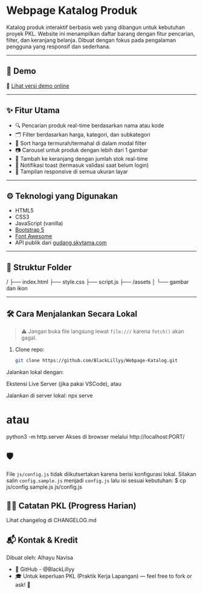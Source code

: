 # Webpage Katalog Produk

Katalog produk interaktif berbasis web yang dibangun untuk kebutuhan proyek PKL. Website ini menampilkan daftar barang dengan fitur pencarian, filter, dan keranjang belanja. Dibuat dengan fokus pada pengalaman pengguna yang responsif dan sederhana.

---

## 🚀 Demo

🔗 [Lihat versi demo online](https://blacklillyy.github.io/Webpage-Katalog/)

---

## ✨ Fitur Utama

- 🔍 Pencarian produk real-time berdasarkan nama atau kode
- 🗂️ Filter berdasarkan harga, kategori, dan subkategori
- 💸 Sort harga termurah/termahal di dalam modal filter
- 📷 Carousel untuk produk dengan lebih dari 1 gambar
- 🛒 Tambah ke keranjang dengan jumlah stok real-time
- 🔔 Notifikasi toast (termasuk validasi saat belum login)
- 📱 Tampilan responsive di semua ukuran layar

---

## ⚙️ Teknologi yang Digunakan

- HTML5
- CSS3
- JavaScript (vanilla)
- [Bootstrap 5](https://getbootstrap.com/)
- [Font Awesome](https://fontawesome.com/)
- API publik dari [gudang.skytama.com](https://gudang.skytama.com)

---

## 📁 Struktur Folder

/
├── index.html
├── style.css
├── script.js
├── /assets
│ └── gambar dan ikon

---

## 🛠️ Cara Menjalankan Secara Lokal

> ⚠️ Jangan buka file langsung lewat `file:///` karena `fetch()` akan gagal.

1. Clone repo:
   ```bash
   git clone https://github.com/BlackLillyy/Webpage-Katalog.git
Jalankan lokal dengan:

Ekstensi Live Server (jika pakai VSCode), atau

Jalankan di server lokal:
npx serve
# atau
python3 -m http.server
Akses di browser melalui http://localhost:PORT/

## 🛡️
File `js/config.js` tidak diikutsertakan karena berisi konfigurasi lokal.
Silakan salin `config.sample.js` menjadi `config.js` lalu isi sesuai kebutuhan:
$ cp js/config.sample.js js/config.js

## 🧑‍💻 Catatan PKL (Progress Harian)
Lihat changelog di CHANGELOG.md

## 📬 Kontak & Kredit
Dibuat oleh: Alhayu Navisa
- 📧 GitHub - @BlackLillyy
- 🎓 Untuk keperluan PKL (Praktik Kerja Lapangan)
— feel free to fork or ask! 🙌